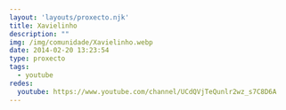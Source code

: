 ```yaml
---
layout: 'layouts/proxecto.njk'
title: Xavielinho
description: ""
img: /img/comunidade/Xavielinho.webp
date: 2014-02-20 13:23:54
type: proxecto
tags:
  - youtube
redes:
  youtube: https://www.youtube.com/channel/UCdQVjTeQunlr2wz_s7C8D6A
---
```

